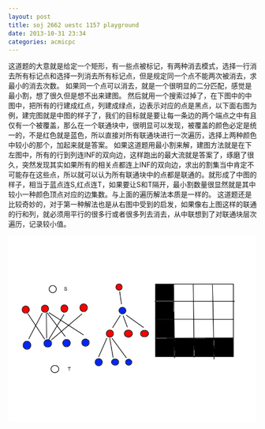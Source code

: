 ```yaml
---
layout: post
title: soj 2662 uestc 1157 playground
date: 2013-10-31 23:34
categories: acmicpc
---
```


这道题的大意就是给定一个矩形，有一些点被标记，有两种消去模式，选择一行消去所有标记点和选择一列消去所有标记点，但是规定同一个点不能两次被消去，求最小的消去次数。
如果同一个点可以消去，就是一个很明显的二分匹配，感觉是最小割，想了很久但是想不出来建图。
然后就用一个搜索过掉了，在下图中的中图中，把所有的行建成红点，列建成绿点，边表示对应的点是黑点，以下面右图为例，建完图就是中图的样子了，我们的目标就是要让每一条边的两个端点之中有且仅有一个被覆盖，那么在一个联通块中，很明显可以发现，被覆盖的颜色必定是统一的，不是红色就是蓝色，所以直接对所有联通块进行一次遍历，选择上两种颜色中较小的那个，加起来就是答案。
如果这道题用最小割来解，建图方法就是在下左图中，所有的行到列连INF的双向边，这样跑出的最大流就是答案了，琢磨了很久，突然发现其实如果所有的相关点都连上INF的双向边，求出的割集当中肯定不可能存在这些点，所以就可以认为所有联通块中的点都是联通的。就形成了中图的样子，相当于蓝点连S,红点连T，如果要让S和T隔开，最小割数量很显然就是其中较小一种颜色顶点对应的边集数。与上面的遍历解法本质是一样的。
这道题还是比较奇妙的，对于第一种解法也是从右图中受到的启发，如果像右上图这样的联通的行和列，就必须用平行的很多行或者很多列去消去，从中联想到了对联通块层次遍历，记录较小值。

<p><img src="static/images/1351697949_4555.png" width="600" alt="Map of Angkor" /></p>


